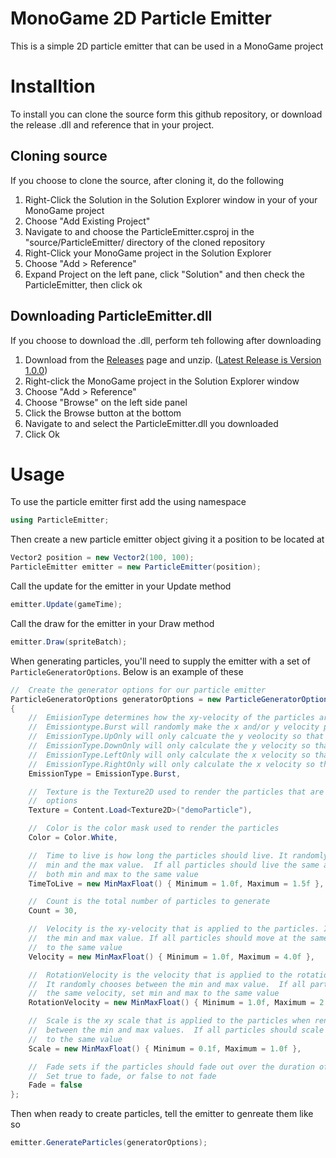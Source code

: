 # MonoGame 2D Particle Emitter
This is a simple 2D particle emitter that can be used in a MonoGame project

# Installtion
To install you can clone the source form this github repository, or download the release .dll and reference that in your project.

## Cloning source
If you choose to clone the source, after cloning it, do the following
1. Right-Click the Solution in the Solution Explorer window in your of your MonoGame project
2. Choose "Add Existing Project"
3. Navigate to and choose the ParticleEmitter.csproj in the "source/ParticleEmitter/ directory of the cloned repository
4. Right-Click your MonoGame project in the Solution Explorer
5. Choose "Add > Reference"
6. Expand Project on the left pane, click "Solution" and then check the ParticleEmitter, then click ok

## Downloading ParticleEmitter.dll
If you choose to download the .dll, perform teh following after downloading
1. Download from the [Releases](https://github.com/manbeardgames/particle-emitter/releases) page and unzip.  ([Latest Release is Version 1.0.0](https://github.com/manbeardgames/particle-emitter/releases/tag/v1.0.0))
1. Right-click the MonoGame project in the Solution Explorer window
2. Choose "Add > Reference"
3. Choose "Browse" on the left side panel
4. Click the Browse button at the bottom
5. Navigate to and select the ParticleEmitter.dll you downloaded
6. Click Ok


# Usage
To use the particle emitter first add the using namespace

```csharp
using ParticleEmitter;
```

Then create a new particle emitter object giving it a position to be located at

```csharp
Vector2 position = new Vector2(100, 100);
ParticleEmitter emitter = new ParticleEmitter(position);
```


Call the update for the emitter in your Update method

```csharp
emitter.Update(gameTime);
```

Call the draw for the emitter in your Draw method

```csharp
emitter.Draw(spriteBatch);
```

When generating particles, you'll need to supply the emitter with a set of `ParticleGeneratorOptions`. Below is an example of these

```csharp
//  Create the generator options for our particle emitter
ParticleGeneratorOptions generatorOptions = new ParticleGeneratorOptions()
{
    //  EmiisionType determines how the xy-velocity of the particles are calculated.  
    //  Emissiontype.Burst will randomly make the x and/or y velocity positive or negative
    //  EmissionType.UpOnly will only calcuate the y veolocity so that the particles will move up from the emitter
    //  EmissionType.DownOnly will only calculate the y velocity so that the particles move down from the emitter
    //  EmissionType.LeftOnly will only calculate the x velocity so that the particles move left from the emitter
    //  EmissionType.RightOnly will only calculate the x velocity so that the particles move right from the emitter
    EmissionType = EmissionType.Burst,

    //  Texture is the Texture2D used to render the particles that are generated with these
    //  options
    Texture = Content.Load<Texture2D>("demoParticle"),

    //  Color is the color mask used to render the particles
    Color = Color.White,

    //  Time to live is how long the particles should live. It randomly chooses between the
    //  min and the max value.  If all particles should live the same amount of time, set
    //  both min and max to the same value
    TimeToLive = new MinMaxFloat() { Minimum = 1.0f, Maximum = 1.5f },

    //  Count is the total number of particles to generate
    Count = 30,

    //  Velocity is the xy-velocity that is applied to the particles. It randomly chooses between
    //  the min and max value. If all particles should move at the same rate, then set min and max
    //  to the same value
    Velocity = new MinMaxFloat() { Minimum = 1.0f, Maximum = 4.0f },

    //  RotationVelocity is the velocity that is applied to the rotation of the of the particles.
    //  It randomly chooses between the min and max value.  If all particles shoudl rotate with
    //  the same velocity, set min and max to the same value
    RotationVelocity = new MinMaxFloat() { Minimum = 1.0f, Maximum = 2.0f },

    //  Scale is the xy scale that is applied to the particles when rendered. It randomly choose
    //  between the min and max values.  If all particles should scale the same, set min and max
    //  to the same value
    Scale = new MinMaxFloat() { Minimum = 0.1f, Maximum = 1.0f },

    //  Fade sets if the particles should fade out over the duration of the time they are alive.
    //  Set true to fade, or false to not fade
    Fade = false
};
```

Then when ready to create particles, tell the emitter to genreate them like so

```csharp
emitter.GenerateParticles(generatorOptions);
```



